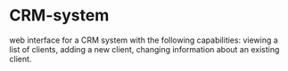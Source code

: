 # CRM-system
web interface for a CRM system with the following capabilities: viewing a list of clients, adding a new client, changing information about an existing client.
